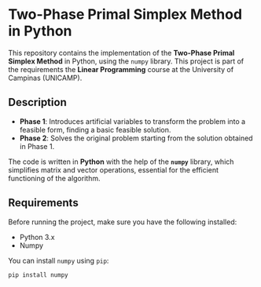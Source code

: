 # Two-Phase Primal Simplex Method in Python

This repository contains the implementation of the **Two-Phase Primal Simplex Method** in Python, using the `numpy` library. This project is part of the requirements the **Linear Programming** course at the University of Campinas (UNICAMP).

## Description

- **Phase 1**: Introduces artificial variables to transform the problem into a feasible form, finding a basic feasible solution.
- **Phase 2**: Solves the original problem starting from the solution obtained in Phase 1.

The code is written in **Python** with the help of the **`numpy`** library, which simplifies matrix and vector operations, essential for the efficient functioning of the algorithm.

## Requirements

Before running the project, make sure you have the following installed:

- Python 3.x
- Numpy

You can install `numpy` using `pip`:

```bash
pip install numpy
